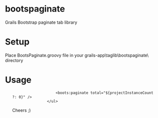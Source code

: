 # bootspaginate
Grails Bootstrap paginate tab library
# Setup
Place BootsPaginate.groovy file in your grails-app\taglib\bootspaginate\ directory

# Usage
<ul class="pagination">
<pre><code>                    &lt;boots:paginate total=&quot;${projectInstanceCount ?: 0}&quot; /&gt;
                &lt;/ul&gt;</code></pre>
Cheers ;)

